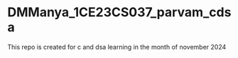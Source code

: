 # DMManya_1CE23CS037_parvam_cdsa
This repo is created for c and dsa learning in the month of november 2024
